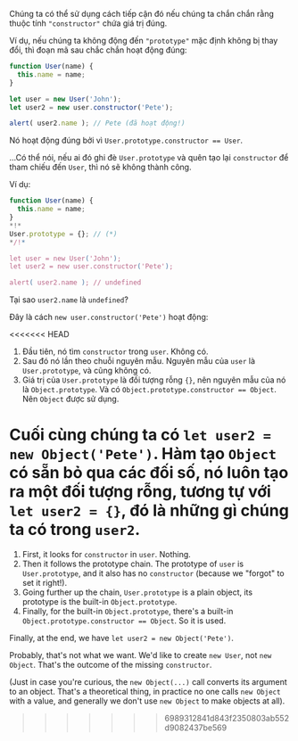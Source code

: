 Chúng ta có thể sử dụng cách tiếp cận đó nếu chúng ta chắn chắn rằng thuộc tính `"constructor"` chứa giá trị đúng.

Ví dụ, nếu chúng ta không động đến `"prototype"` mặc định không bị thay đổi, thì đoạn mã sau chắc chắn hoạt động đúng:

```js run
function User(name) {
  this.name = name;
}

let user = new User('John');
let user2 = new user.constructor('Pete');

alert( user2.name ); // Pete (đã hoạt động!)
```

Nó hoạt động đúng bởi vì `User.prototype.constructor == User`.

...Có thể nói, nếu ai đó ghi đè `User.prototype` và quên tạo lại `constructor` để tham chiếu đến `User`, thì nó sẽ không thành công.

Ví dụ:

```js run
function User(name) {
  this.name = name;
}
*!*
User.prototype = {}; // (*)
*/!*

let user = new User('John');
let user2 = new user.constructor('Pete');

alert( user2.name ); // undefined
```

Tại sao `user2.name` là `undefined`?

Đây là cách `new user.constructor('Pete')` hoạt động:

<<<<<<< HEAD
1. Đầu tiên, nó tìm `constructor` trong `user`. Không có.
2. Sau đó nó lần theo chuỗi nguyên mẫu. Nguyên mẫu của `user` là `User.prototype`, và cũng không có.
3. Giá trị của `User.prototype` là đối tượng rỗng `{}`, nên nguyên mẫu của nó là `Object.prototype`. Và có `Object.prototype.constructor == Object`. Nên `Object` được sử dụng.

Cuối cùng chúng ta có `let user2 = new Object('Pete')`. Hàm tạo `Object` có sẵn bỏ qua các đối số, nó luôn tạo ra một đối tượng rỗng, tương tự với `let user2 = {}`, đó là những gì chúng ta có trong `user2`.
=======
1. First, it looks for `constructor` in `user`. Nothing.
2. Then it follows the prototype chain. The prototype of `user` is `User.prototype`, and it also has no `constructor` (because we "forgot" to set it right!).
3. Going further up the chain, `User.prototype` is a plain object, its prototype is the built-in `Object.prototype`. 
4. Finally, for the built-in `Object.prototype`, there's a built-in `Object.prototype.constructor == Object`. So it is used.

Finally, at the end, we have `let user2 = new Object('Pete')`. 

Probably, that's not what we want. We'd like to create `new User`, not `new Object`. That's the outcome of the missing `constructor`.

(Just in case you're curious, the `new Object(...)` call converts its argument to an object. That's a theoretical thing, in practice no one calls `new Object` with a value, and generally we don't use `new Object` to make objects at all).
>>>>>>> 6989312841d843f2350803ab552d9082437be569
